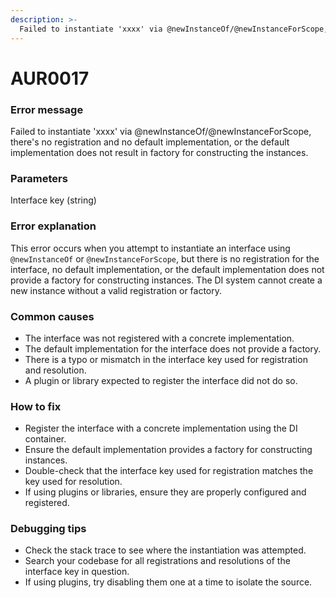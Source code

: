 ```yaml
---
description: >-
  Failed to instantiate 'xxxx' via @newInstanceOf/@newInstanceForScope, there's no registration and no default implementation, or the default implementation does not result in factory for constructing the instances.
---
```


# AUR0017

### **Error message**

Failed to instantiate 'xxxx' via @newInstanceOf/@newInstanceForScope, there's no registration and no default implementation, or the default implementation does not result in factory for constructing the instances.

### **Parameters**

Interface key (string)

### Error explanation

This error occurs when you attempt to instantiate an interface using `@newInstanceOf` or `@newInstanceForScope`, but there is no registration for the interface, no default implementation, or the default implementation does not provide a factory for constructing instances. The DI system cannot create a new instance without a valid registration or factory.

### Common causes

- The interface was not registered with a concrete implementation.
- The default implementation for the interface does not provide a factory.
- There is a typo or mismatch in the interface key used for registration and resolution.
- A plugin or library expected to register the interface did not do so.

### How to fix

- Register the interface with a concrete implementation using the DI container.
- Ensure the default implementation provides a factory for constructing instances.
- Double-check that the interface key used for registration matches the key used for resolution.
- If using plugins or libraries, ensure they are properly configured and registered.

### Debugging tips

- Check the stack trace to see where the instantiation was attempted.
- Search your codebase for all registrations and resolutions of the interface key in question.
- If using plugins, try disabling them one at a time to isolate the source.
